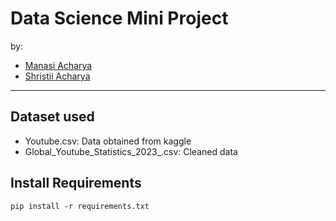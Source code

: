 # Data Science Mini Project
by:
- [Manasi Acharya](https://github.com/manasi00)
- [Shristii Acharya](https://github.com/pudkidon)
----
## Dataset used
- Youtube.csv: Data obtained from kaggle
- Global_Youtube_Statistics_2023_.csv: Cleaned data 

## Install Requirements
```
pip install -r requirements.txt
```
